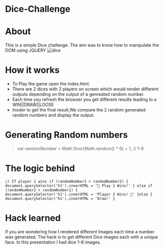 # Dice-Challenge

# About
This is a simple Dice challenge.
The aim was to know how to manipulate the DOM using JQUERY
![dice](https://user-images.githubusercontent.com/61579772/83931572-065cc280-a7d0-11ea-882d-4e49fc435c15.jpg)

# How it works
- To Play the game open the index.html.
- There are 2 dices with 2 players on screen which would render different outputs depending on the output of a genreated random number.
- Each time you refresh the browser you get different results leading to a WIN||DRAW||LOOSE
- Inoder to get the final result,We compare the 2 random generated random numbers and display the output.

# Generating Random numbers
> var randomNumber = Math.floor(Math.random() * 6) + 1; // 1-6


# The logic behind
` // If player 1 wins
if (randomNumber1 > randomNumber2) {
  document.querySelector('h1').innerHTML = '🚩 Play 1 Wins!'
}
else if (randomNumber2 > randomNumber1) {
  document.querySelector('h1').innerHTML = 'Player 2 Wins! 🚩'
}else {
  document.querySelector('h1').innerHTML = 'Draw!'
} `

# Hack learned
If you are wondering how I rendered different Images each time a number was generated.
The hack is to get different Dice images each with a unique face.
In this presentation I had dice 1-6 images.

